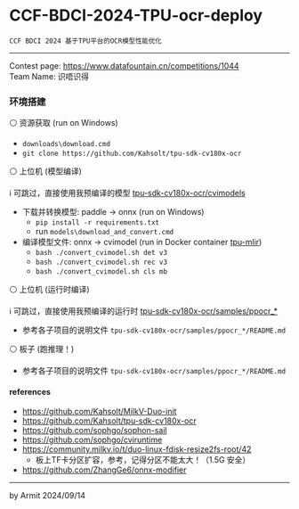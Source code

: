 # CCF-BDCI-2024-TPU-ocr-deploy

    CCF BDCI 2024 基于TPU平台的OCR模型性能优化

----

Contest page: https://www.datafountain.cn/competitions/1044  
Team Name: 识唔识得  


### 环境搭建

⚪ 资源获取 (run on Windows)

- `downloads\download.cmd`
- `git clone https://github.com/Kahsolt/tpu-sdk-cv180x-ocr`

⚪ 上位机 (模型编译)

ℹ 可跳过，直接使用我预编译的模型 [tpu-sdk-cv180x-ocr/cvimodels](./tpu-sdk-cv180x-ocr/cvimodels/)  

- 下载并转换模型: paddle -> onnx (run on Windows)
  - `pip install -r requirements.txt`
  - run `models\download_and_convert.cmd`
- 编译模型文件: onnx -> cvimodel (run in Docker container [tpu-mlir](./run_docker.cmd))
  - `bash ./convert_cvimodel.sh det v3`
  - `bash ./convert_cvimodel.sh rec v3`
  - `bash ./convert_cvimodel.sh cls mb`

⚪ 上位机 (运行时编译)

ℹ 可跳过，直接使用我预编译的运行时 [tpu-sdk-cv180x-ocr/samples/ppocr_*](./tpu-sdk-cv180x-ocr/samples/)

- 参考各子项目的说明文件 `tpu-sdk-cv180x-ocr/samples/ppocr_*/README.md`

⚪ 板子 (跑推理！)

- 参考各子项目的说明文件 `tpu-sdk-cv180x-ocr/samples/ppocr_*/README.md`


#### references

- https://github.com/Kahsolt/MilkV-Duo-init
- https://github.com/Kahsolt/tpu-sdk-cv180x-ocr
- https://github.com/sophgo/sophon-sail
- https://github.com/sophgo/cviruntime
- https://community.milkv.io/t/duo-linux-fdisk-resize2fs-root/42
  - 板上TF卡分区扩容，参考，记得分区不能太大！（1.5G 安全）
- https://github.com/ZhangGe6/onnx-modifier

----
by Armit
2024/09/14 
